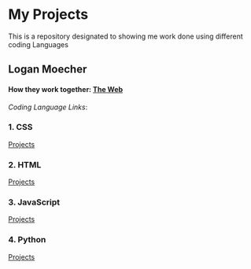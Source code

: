 # My Projects 
This is a repository designated to showing me work done using different coding Languages

## Logan Moecher

#### How they work together: [The Web](the_web/README.md "the_web README.md file")

*Coding Language Links*:

### 1. CSS 
[Projects](css/README.md "CSS README.md file")

### 2. HTML
[Projects](html/README.md "HTML README.md file")

### 3. JavaScript
[Projects](javascript/README.md "JavaScript README.md file")

### 4. Python
[Projects](python/README.md "Python README.md file")


